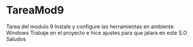 # TareaMod9

Tarea del modulo 9
Instale y configure las herramientas en ambiente Windows 
Trabaje en el proyecto e hice ajustes para que jalara en este S.O
Saludos
